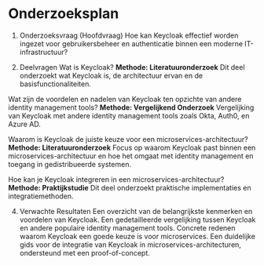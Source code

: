 # Onderzoeksplan
1. Onderzoeksvraag (Hoofdvraag)
Hoe kan Keycloak effectief worden ingezet voor gebruikersbeheer en authenticatie binnen een moderne IT-infrastructuur?

2. Deelvragen
Wat is Keycloak?
**Methode: Literatuuronderzoek**
Dit deel onderzoekt wat Keycloak is, de architectuur ervan en de basisfunctionaliteiten.

Wat zijn de voordelen en nadelen van Keycloak ten opzichte van andere identity management tools?
**Methode: Vergelijkend Onderzoek**
Vergelijking van Keycloak met andere identity management tools zoals Okta, Auth0, en Azure AD.

Waarom is Keycloak de juiste keuze voor een microservices-architectuur?
**Methode: Literatuuronderzoek**
Focus op waarom Keycloak past binnen een microservices-architectuur en hoe het omgaat met identity management en toegang in gedistribueerde systemen.

Hoe kan je Keycloak integreren in een microservices-architectuur?
**Methode: Praktijkstudie**
Dit deel onderzoekt praktische implementaties en integratiemethoden.

4. Verwachte Resultaten
Een overzicht van de belangrijkste kenmerken en voordelen van Keycloak.
Een gedetailleerde vergelijking tussen Keycloak en andere populaire identity management tools.
Concrete redenen waarom Keycloak een goede keuze is voor microservices.
Een duidelijke gids voor de integratie van Keycloak in microservices-architecturen, ondersteund met een proof-of-concept.
